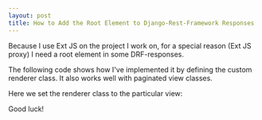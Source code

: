 ```yaml
---
layout: post
title: How to Add the Root Element to Django-Rest-Framework Responses
---
```


Because I use Ext JS on the project I work on, for a special reason (Ext JS proxy) I need a root element in some DRF-responses.

The following code shows how I've implemented it by defining the custom renderer class. It also works well with paginated view classes.

<script src="https://gist.github.com/kaygorodov/9121640.js"></script>

Here we set the renderer class to the particular view:

<script src="https://gist.github.com/kaygorodov/9121799.js"></script>

Good luck!